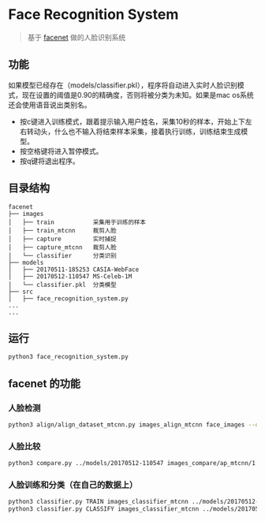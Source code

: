 # Face Recognition System

> 基于 [facenet](https://github.com/davidsandberg/facenet) 做的人脸识别系统

## 功能
如果模型已经存在（models/classifier.pkl），程序将自动进入实时人脸识别模式，现在设置的阈值是0.90的精确度，否则将被分类为未知。如果是mac os系统还会使用语音说出类别名。
* 按c键进入训练模式，跟着提示输入用户姓名，采集10秒的样本，开始上下左右转动头，什么也不输入将结束样本采集，接着执行训练，训练结束生成模型。
* 按空格键将进入暂停模式。
* 按q键将退出程序。

## 目录结构
```
facenet
├── images
│   ├── train           采集用于训练的样本
│   ├── train_mtcnn     裁剪人脸
│   ├── capture         实时捕捉
│   ├── capture_mtcnn   裁剪人脸
│   └── classifier      分类识别
├── models
│   ├── 20170511-185253 CASIA-WebFace
│   ├── 20170512-110547 MS-Celeb-1M
│   └── classifier.pkl  分类模型
├── src
│   ├── face_recognition_system.py
...
...
```

## 运行
```bash
python3 face_recognition_system.py
```

## facenet 的功能
### 人脸检测
```bash
python3 align/align_dataset_mtcnn.py images_align_mtcnn face_images --detect_multiple_faces True
```

### 人脸比较
```bash
python3 compare.py ../models/20170512-110547 images_compare/ap_mtcnn/1.png images_compare/ap_mtcnn/2.png images_compare/ap_mtcnn/3.png images_compare/ap_mtcnn/4.png
```

### 人脸训练和分类（在自己的数据上）
```bash
python3 classifier.py TRAIN images_classifier_mtcnn ../models/20170512-110547 ../models/classifier.pkl
python3 classifier.py CLASSIFY images_classifier_mtcnn ../models/20170512-110547 ../models/classifier.pkl
```
